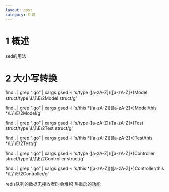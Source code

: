 ```yaml
---
layout: post
category: 后端
---
```


# 1 概述
sed的用法

# 2 大小写转换

find . | grep "\.go" | xargs gsed -i 's/type \([a-zA-Z]\)\([a-zA-Z]*\)Model struct/type \L\1\E\2Model struct/g'

find . | grep "\.go" | xargs gsed -i 's/this \*\([a-zA-Z]\)\([a-zA-Z]*\)Model/this \*\L\1\E\2Model/g'

find . | grep "\.go" | xargs gsed -i 's/type \([a-zA-Z]\)\([a-zA-Z]*\)Test struct/type \L\1\E\2Test struct/g'

find . | grep "\.go" | xargs gsed -i 's/this \*\([a-zA-Z]\)\([a-zA-Z]*\)Test/this \*\L\1\E\2Test/g'

find . | grep "\.go" | xargs gsed -i 's/type \([a-zA-Z]\)\([a-zA-Z]*\)Controller struct/type \L\1\E\2Controller struct/g'

find . | grep "\.go" | xargs gsed -i 's/this \*\([a-zA-Z]\)\([a-zA-Z]*\)Controller/this \*\L\1\E\2Controller/g'

redis队列的数据无接收者时会堆积
热重启的功能

